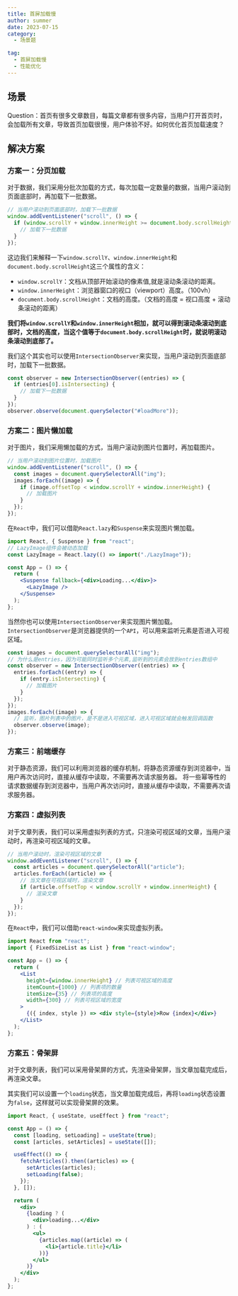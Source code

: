```yaml
---
title: 首屏加载慢
author: summer
date: 2023-07-15
category:
  - 场景题

tag:
  - 首屏加载慢
  - 性能优化
---
```


## 场景

Question：首页有很多文章数目，每篇文章都有很多内容，当用户打开首页时，会加载所有文章，导致首页加载很慢，用户体验不好。如何优化首页加载速度？

## 解决方案

### 方案一：分页加载

对于数据，我们采用分批次加载的方式，每次加载一定数量的数据，当用户滚动到页面底部时，再加载下一批数据。

```js
// 当用户滚动到页面底部时，加载下一批数据
window.addEventListener("scroll", () => {
  if (window.scrollY + window.innerHeight >= document.body.scrollHeight) {
    // 加载下一批数据
  }
});
```

这边我们来解释一下`window.scrollY`、`window.innerHeight`和`document.body.scrollHeight`这三个属性的含义：

- `window.scrollY`：文档从顶部开始滚动的像素值,就是滚动条滚动的距离。
- `window.innerHeight`：浏览器窗口的视口（viewport）高度。（100vh）
- `document.body.scrollHeight`：文档的高度。（文档的高度 = 视口高度 + 滚动条滚动的距离）

**我们将`window.scrollY`和`window.innerHeight`相加，就可以得到滚动条滚动到底部时，文档的高度，当这个值等于`document.body.scrollHeight`时，就说明滚动条滚动到底部了。**

我们这个其实也可以使用`IntersectionObserver`来实现，当用户滚动到页面底部时，加载下一批数据。

```js
const observer = new IntersectionObserver((entries) => {
  if (entries[0].isIntersecting) {
    // 加载下一批数据
  }
});
observer.observe(document.querySelector("#loadMore"));
```

### 方案二：图片懒加载

对于图片，我们采用懒加载的方式，当用户滚动到图片位置时，再加载图片。

```js
// 当用户滚动到图片位置时，加载图片
window.addEventListener("scroll", () => {
  const images = document.querySelectorAll("img");
  images.forEach((image) => {
    if (image.offsetTop < window.scrollY + window.innerHeight) {
      // 加载图片
    }
  });
});
```

在`React`中，我们可以借助`React.lazy`和`Suspense`来实现图片懒加载。

```jsx
import React, { Suspense } from "react";
// LazyImage组件会被动态加载
const LazyImage = React.lazy(() => import("./LazyImage"));

const App = () => {
  return (
    <Suspense fallback={<div>Loading...</div>}>
      <LazyImage />
    </Suspense>
  );
};
```

当然你也可以使用`IntersectionObserver`来实现图片懒加载。
`IntersectionObserver`是浏览器提供的一个`API`，可以用来监听元素是否进入可视区域。

```js
const images = document.querySelectorAll("img");
// 为什么是entries，因为可能同时监听多个元素,监听到的元素会放到entries数组中
const observer = new IntersectionObserver((entries) => {
  entries.forEach((entry) => {
    if (entry.isIntersecting) {
      // 加载图片
    }
  });
});
images.forEach((image) => {
  // 监听，图片列表中的图片，是不是进入可视区域，进入可视区域就会触发回调函数
  observer.observe(image);
});
```

### 方案三：前端缓存

对于静态资源，我们可以利用浏览器的缓存机制，将静态资源缓存到浏览器中，当用户再次访问时，直接从缓存中读取，不需要再次请求服务器。
将一些幂等性的请求数据缓存到浏览器中，当用户再次访问时，直接从缓存中读取，不需要再次请求服务器。

### 方案四：虚拟列表

对于文章列表，我们可以采用虚拟列表的方式，只渲染可视区域的文章，当用户滚动时，再渲染可视区域的文章。

```js
// 当用户滚动时，渲染可视区域的文章
window.addEventListener("scroll", () => {
  const articles = document.querySelectorAll("article");
  articles.forEach((article) => {
    // 当文章在可视区域时，渲染文章
    if (article.offsetTop < window.scrollY + window.innerHeight) {
      // 渲染文章
    }
  });
});
```

在`React`中，我们可以借助`react-window`来实现虚拟列表。

```jsx
import React from "react";
import { FixedSizeList as List } from "react-window";

const App = () => {
  return (
    <List
      height={window.innerHeight} // 列表可视区域的高度
      itemCount={1000} // 列表项的数量
      itemSize={35} // 列表项的高度
      width={300} // 列表可视区域的宽度
    >
      {({ index, style }) => <div style={style}>Row {index}</div>}
    </List>
  );
};
```

### 方案五：骨架屏

对于文章列表，我们可以采用骨架屏的方式，先渲染骨架屏，当文章加载完成后，再渲染文章。

其实我们可以设置一个`loading`状态，当文章加载完成后，再将`loading`状态设置为`false`，这样就可以实现骨架屏的效果。

```jsx
import React, { useState, useEffect } from "react";

const App = () => {
  const [loading, setLoading] = useState(true);
  const [articles, setArticles] = useState([]);

  useEffect(() => {
    fetchArticles().then((articles) => {
      setArticles(articles);
      setLoading(false);
    });
  }, []);

  return (
    <div>
      {loading ? (
        <div>loading...</div>
      ) : (
        <ul>
          {articles.map((article) => (
            <li>{article.title}</li>
          ))}
        </ul>
      )}
    </div>
  );
};
```
